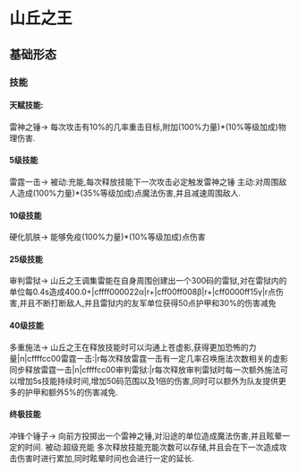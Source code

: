 # 山丘之王
## 基础形态
### 技能

#### 天赋技能:
雷神之锤->
每次攻击有10%的几率重击目标,附加(100%力量)*(10%等级加成)物理伤害.

#### 5级技能
雷霆一击->
被动:充能,每次释放技能下一次攻击必定触发雷神之锤
主动:对周围敌人造成(100%力量)*(35%等级加成)点魔法伤害,并且减速周围敌人.

#### 10级技能
硬化肌肤->
能够免疫(100%力量)*(10%等级加成)点伤害

#### 25级技能
审判雷狱->
山丘之王调集雷能在自身周围创建出一个300码的雷狱,对在雷狱内的单位每0.4s造成400.0+|cffff000022α|r+|cff00ff008β|r+|cff0000ff15γ|r点伤害,并且不断打断敌人,并且雷狱内的友军单位获得50点护甲和30%的伤害减免

#### 40级技能
多重施法->
山丘之王在释放技能时可以沟通上苍虚影,获得更加恐怖的力量|n|cffffcc00雷霆一击:|r每次释放雷霆一击有一定几率召唤施法次数相关的虚影同步释放雷霆一击|n|cffffcc00审判雷狱:|r每次释放审判雷狱时每一次额外施法可以增加5s技能持续时间,增加50码范围以及1倍的伤害,同时可以额外为队友提供更多的护甲和额外5%的伤害减免.

#### 终极技能
冲锋个锤子->
向前方投掷出一个雷神之锤,对沿途的单位造成魔法伤害,并且眩晕一定的时间.
被动:超级充能 多次释放技能充能次数可以存储,并且会在下一次造成攻击伤害时进行累加,同时眩晕时间也会进行一定的延长.